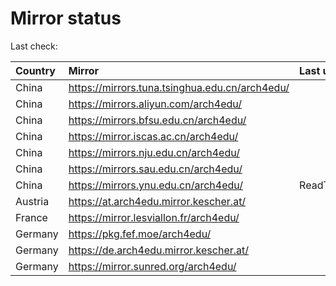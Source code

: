 <script src="./time.js"></script>
# Mirror status
Last check: <script type="text/javascript">localize(1683423500.912043);</script>

|Country|Mirror|Last update|
|:------|:-----|:----------|
|China|https://mirrors.tuna.tsinghua.edu.cn/arch4edu/|<script type="text/javascript">localize(1683397916);</script>|
|China|https://mirrors.aliyun.com/arch4edu/|<script type="text/javascript">localize(1683354811);</script>|
|China|https://mirrors.bfsu.edu.cn/arch4edu/|<script type="text/javascript">localize(1683397916);</script>|
|China|https://mirror.iscas.ac.cn/arch4edu/|<script type="text/javascript">localize(1683397916);</script>|
|China|https://mirrors.nju.edu.cn/arch4edu/|<script type="text/javascript">localize(1683354811);</script>|
|China|https://mirrors.sau.edu.cn/arch4edu/|<script type="text/javascript">localize(1673850842);</script>|
|China|https://mirrors.ynu.edu.cn/arch4edu/|ReadTimeout|
|Austria|https://at.arch4edu.mirror.kescher.at/|<script type="text/javascript">localize(1683397916);</script>|
|France|https://mirror.lesviallon.fr/arch4edu/|<script type="text/javascript">localize(1683397916);</script>|
|Germany|https://pkg.fef.moe/arch4edu/|<script type="text/javascript">localize(1683397916);</script>|
|Germany|https://de.arch4edu.mirror.kescher.at/|<script type="text/javascript">localize(1683397916);</script>|
|Germany|https://mirror.sunred.org/arch4edu/|<script type="text/javascript">localize(1683397916);</script>|

<script src="./tablefilter/tablefilter.js"></script>
<script src="./table.js"></script>